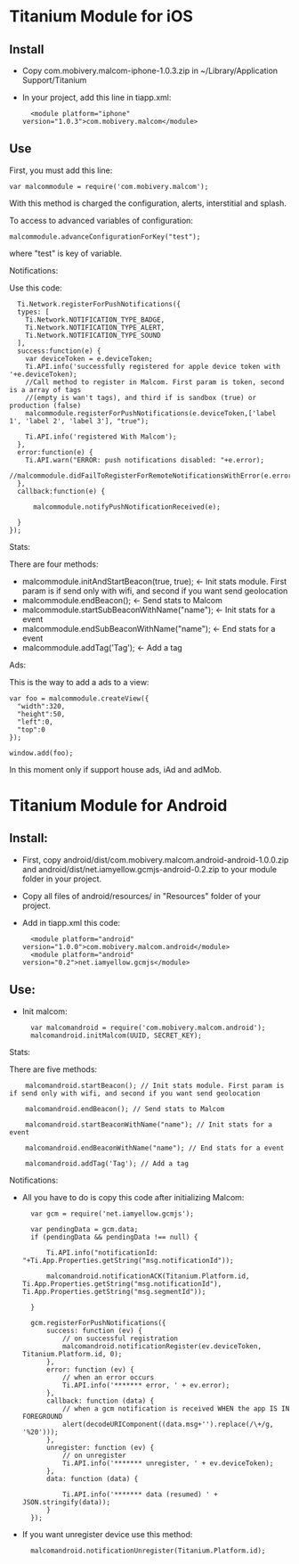 Titanium Module for iOS
=======================

Install
-------

* Copy com.mobivery.malcom-iphone-1.0.3.zip in ~/Library/Application Support/Titanium
* In your project, add this line in tiapp.xml:

        <module platform="iphone" version="1.0.3">com.mobivery.malcom</module>
        
        
Use
---

First, you must add this line:

    var malcommodule = require('com.mobivery.malcom');
    
With this method is charged the configuration, alerts, interstitial and splash.

To access to advanced variables of configuration:

    malcommodule.advanceConfigurationForKey("test");
    
where "test" is key of variable.

Notifications:

Use this code:

      Ti.Network.registerForPushNotifications({
      types: [
        Ti.Network.NOTIFICATION_TYPE_BADGE,
        Ti.Network.NOTIFICATION_TYPE_ALERT,
        Ti.Network.NOTIFICATION_TYPE_SOUND
      ],
      success:function(e) {
        var deviceToken = e.deviceToken;
        Ti.API.info('successfully registered for apple device token with '+e.deviceToken);
        //Call method to register in Malcom. First param is token, second is a array of tags
        //(empty is wan't tags), and third if is sandbox (true) or production (false)
        malcommodule.registerForPushNotifications(e.deviceToken,['label 1', 'label 2', 'label 3'], "true");
  
        Ti.API.info('registered With Malcom');
      },
      error:function(e) {
        Ti.API.warn("ERROR: push notifications disabled: "+e.error);
        //malcommodule.didFailToRegisterForRemoteNotificationsWithError(e.error);
      },
      callback:function(e) {
      
          malcommodule.notifyPushNotificationReceived(e);
       
      }
    });


Stats:

There are four methods:

* malcommodule.initAndStartBeacon(true, true); <- Init stats module. First param is if send only with wifi, and second if you want send geolocation
* malcommodule.endBeacon(); <- Send stats to Malcom
* malcommodule.startSubBeaconWithName("name"); <- Init stats for a event
* malcommodule.endSubBeaconWithName("name"); <- End stats for a event
* malcommodule.addTag('Tag'); <- Add a tag
                          

Ads:

This is the way to add a ads to a view:

    var foo = malcommodule.createView({
      "width":320,
      "height":50, 
      "left":0,
      "top":0
    });
     
    window.add(foo);

In this moment only if support house ads, iAd and adMob.

Titanium Module for Android
===========================

Install:
--------

* First, copy android/dist/com.mobivery.malcom.android-android-1.0.0.zip and android/dist/net.iamyellow.gcmjs-android-0.2.zip to your module folder in your project.
* Copy all files of android/resources/ in "Resources" folder of your project.
* Add in tiapp.xml this code:

		<module platform="android" version="1.0.0">com.mobivery.malcom.android</module>
		<module platform="android" version="0.2">net.iamyellow.gcmjs</module>

Use:
------

* Init malcom:

		var malcomandroid = require('com.mobivery.malcom.android');
		malcomandroid.initMalcom(UUID, SECRET_KEY);
	
	
Stats:

There are five methods:

		malcomandroid.startBeacon(); // Init stats module. First param is if send only with wifi, and second if you want send geolocation

		malcomandroid.endBeacon(); // Send stats to Malcom
		
		malcomandroid.startBeaconWithName("name"); // Init stats for a event

		malcomandroid.endBeaconWithName("name"); // End stats for a event

		malcomandroid.addTag('Tag'); // Add a tag

Notifications:

* All you have to do is copy this code after initializing Malcom:

		var gcm = require('net.iamyellow.gcmjs');

		var pendingData = gcm.data;
		if (pendingData && pendingData !== null) {
	
			Ti.API.info("notificationId: "+Ti.App.Properties.getString("msg.notificationId"));
	
			malcomandroid.notificationACK(Titanium.Platform.id, Ti.App.Properties.getString("msg.notificationId"), Ti.App.Properties.getString("msg.segmentId"));
	
		}

		gcm.registerForPushNotifications({
			success: function (ev) {
				// on successful registration
				malcomandroid.notificationRegister(ev.deviceToken, Titanium.Platform.id, 0);
			},
			error: function (ev) {
				// when an error occurs
				Ti.API.info('******* error, ' + ev.error);
			},
			callback: function (data) {
				// when a gcm notification is received WHEN the app IS IN FOREGROUND
				alert(decodeURIComponent((data.msg+'').replace(/\+/g, '%20')));
			},
			unregister: function (ev) {
				// on unregister 
				Ti.API.info('******* unregister, ' + ev.deviceToken);
			},
			data: function (data) {
		
				Ti.API.info('******* data (resumed) ' + JSON.stringify(data));
			}
		});



* If you want unregister device use this method:

		malcomandroid.notificationUnregister(Titanium.Platform.id);
